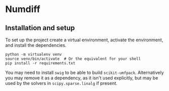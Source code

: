 # Numdiff

## Installation and setup
To set up the project create a virtual environment, activate the environment, and install the dependencies.

```shell
python -m virtualenv venv
source venv/bin/activate  # Or the equivalent for your shell
pip install -r requirements.txt
```

You may need to install `swig` to be able to build `scikit-umfpack`.
Alternatively you may remove it as a dependency, as it isn't used explicitly, but may be used by the solvers in `scipy.sparse.linalg` if present.
